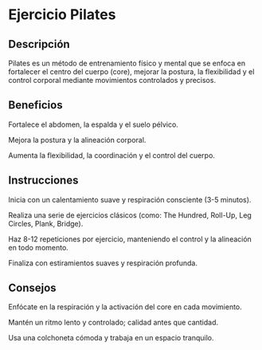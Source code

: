 # Ejercicio Pilates

## Descripción

Pilates es un método de entrenamiento físico y mental que se enfoca en fortalecer el centro del cuerpo (core), mejorar la postura, la flexibilidad y el control corporal mediante movimientos controlados y precisos.

## Beneficios

Fortalece el abdomen, la espalda y el suelo pélvico.

Mejora la postura y la alineación corporal.

Aumenta la flexibilidad, la coordinación y el control del cuerpo.

## Instrucciones

Inicia con un calentamiento suave y respiración consciente (3-5 minutos).

Realiza una serie de ejercicios clásicos (como: The Hundred, Roll-Up, Leg Circles, Plank, Bridge).

Haz 8-12 repeticiones por ejercicio, manteniendo el control y la alineación en todo momento.

Finaliza con estiramientos suaves y respiración profunda.

## Consejos

Enfócate en la respiración y la activación del core en cada movimiento.

Mantén un ritmo lento y controlado; calidad antes que cantidad.

Usa una colchoneta cómoda y trabaja en un espacio tranquilo.